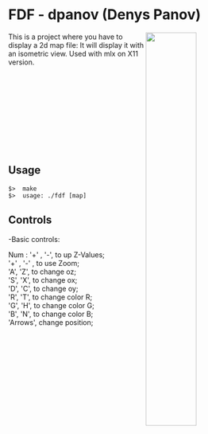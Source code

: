 # FDF - dpanov (Denys Panov)

<img align="right"  src="http://i.imgur.com/C27QA4E.png" width="45%" />

This is a project where you have to display a 2d map file:
It will display it with an isometric view.
Used with mlx on X11 version.

<br /><br /><br /><br /><br /><br /><br /><br /><br />
## Usage
	$>  make
	$>  usage: ./fdf [map]

## Controls

-Basic controls:

Num : '+' , '-', to up Z-Values;<br />
'+' , '-' , to use Zoom;<br />
'A', 'Z', to change oz;<br />
'S', 'X', to change ox;<br />
'D', 'C', to change oy;<br />
'R', 'T', to change color R;<br />
'G', 'H', to change color G;<br />
'B', 'N', to change color B;<br />
'Arrows', change position;<br />
</tbody>
